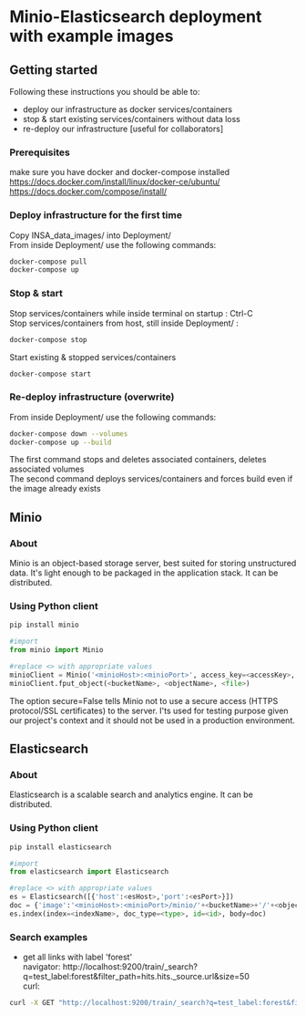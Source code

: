 # Minio-Elasticsearch deployment with example images

## Getting started
Following these instructions you should be able to:
- deploy our infrastructure as docker services/containers
- stop & start existing services/containers without data loss
- re-deploy our infrastructure [useful for collaborators]

### Prerequisites
make sure you have docker and docker-compose installed  
https://docs.docker.com/install/linux/docker-ce/ubuntu/  
https://docs.docker.com/compose/install/

### Deploy infrastructure for the first time
Copy INSA_data_images/ into Deployment/  
From inside Deployment/ use the following commands:  
```bash
docker-compose pull
docker-compose up
```

### Stop & start
Stop services/containers while inside terminal on startup : Ctrl-C  
Stop services/containers from host, still inside Deployment/ :
```bash
docker-compose stop
```

Start existing & stopped services/containers
```bash
docker-compose start
```

### Re-deploy infrastructure (overwrite)
From inside Deployment/ use the following commands:  
```bash
docker-compose down --volumes
docker-compose up --build
```
The first command stops and deletes associated containers, deletes associated volumes  
The second command deploys services/containers and forces build even if the image already exists


## Minio

### About
Minio is an object-based storage server, best suited for storing unstructured data. It's light enough to be packaged in the application stack. It can be distributed.

### Using Python client
```bash
pip install minio
```
```python
#import
from minio import Minio  

#replace <> with appropriate values
minioClient = Minio('<minioHost>:<minioPort>', access_key=<accessKey>, secret_key=<secretKey>, secure=False)
minioClient.fput_object(<bucketName>, <objectName>, <file>)
```
The option secure=False tells Minio not to use a secure access (HTTPS protocol/SSL certificates) to the server. I'ts used for testing purpose given our project's context and it should not be used in a production environment.

## Elasticsearch 

### About
Elasticsearch is a scalable search and analytics engine. It can be distributed.

### Using Python client
```bash
pip install elasticsearch
```
```python
#import 
from elasticsearch import Elasticsearch  

#replace <> with appropriate values
es = Elasticsearch([{'host':<esHost>,'port':<esPort>}])
doc = {'image':'<minioHost>:<minioPort>/minio/'+<bucketName>+'/'+<objectName>, 'labels': <labelsArray>.tolist(), 'label':<labelString>}
es.index(index=<indexName>, doc_type=<type>, id=<id>, body=doc)
```

### Search examples
- get all links with label 'forest'  
navigator: http://localhost:9200/train/_search?q=test_label:forest&filter_path=hits.hits._source.url&size=50  
curl: 
```bash
curl -X GET "http://localhost:9200/train/_search?q=test_label:forest&filter_path=hits.hits._source.url&size=50"
```

